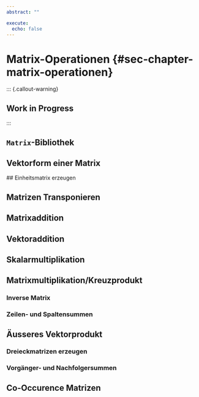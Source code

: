 ```yaml
---
abstract: ""

execute: 
  echo: false
---
```


# Matrix-Operationen {#sec-chapter-matrix-operationen}

::: {.callout-warning}
## Work in Progress
:::

## `Matrix`-Bibliothek

## Vektorform einer Matrix

## Einheitsmatrix erzeugen

## Matrizen Transponieren

## Matrixaddition

## Vektoraddition

## Skalarmultiplikation

## Matrixmultiplikation/Kreuzprodukt

### Inverse Matrix

### Zeilen- und Spaltensummen

## Äusseres Vektorprodukt


### Dreieckmatrizen erzeugen

### Vorgänger- und Nachfolgersummen

## Co-Occurence Matrizen

